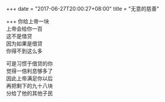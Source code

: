 +++
date = "2017-06-27T20:00:27+08:00"
title = "无意的慈善"

+++
你给上帝一块  
上帝会给你一百  
这不是借贷  
因为如果是借贷  
你得不到这么多  
  
可是习惯于借贷的你  
觉得一倍利息够多了  
因此上帝满足你以后  
再把剩下的九十八块  
分给了他的其他子民  